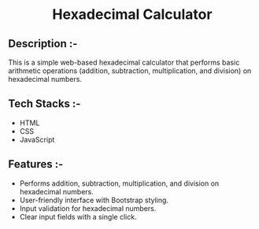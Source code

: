 # <p align="center">Hexadecimal Calculator</p>

## Description :-

This is a simple web-based hexadecimal calculator that performs basic arithmetic operations (addition, subtraction, multiplication, and division) on hexadecimal numbers.

## Tech Stacks :-

- HTML
- CSS
- JavaScript

## Features :-

- Performs addition, subtraction, multiplication, and division on hexadecimal numbers.
- User-friendly interface with Bootstrap styling.
- Input validation for hexadecimal numbers.
- Clear input fields with a single click.

